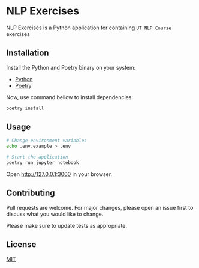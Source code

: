 # NLP Exercises

NLP Exercises is a Python application for containing `UT NLP Course` exercises

## Installation

Install the Python and Poetry binary on your system:

-   [Python](https://www.python.org/downloads/)
-   [Poetry](https://python-poetry.org/docs/)

Now, use command bellow to install dependencies:

```bash
poetry install
```

## Usage

```sh
# Change environment variables
echo .env.example > .env

# Start the application
poetry run jupyter notebook
```

Open http://127.0.0.1:3000 in your browser.

## Contributing

Pull requests are welcome. For major changes, please open an issue first to discuss what you would like to change.

Please make sure to update tests as appropriate.

## License

[MIT](https://choosealicense.com/licenses/mit/)
